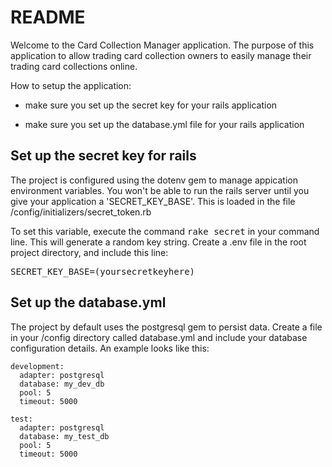 <h1>README</h1>

Welcome to the Card Collection Manager application. The purpose of this application to allow trading card collection owners to easily manage their trading card collections online.

How to setup the application:

* make sure you set up the secret key for your rails application

* make sure you set up the database.yml file for your rails application

<h2>Set up the secret key for rails</h2>

The project is configured using the dotenv gem to manage appication environment variables. You won't be able to run the rails server until you give your application a 'SECRET_KEY_BASE'. This is loaded in the file /config/initializers/secret_token.rb

To set this variable, execute the command <tt>rake secret</tt> in your command line. This will generate a random key string. Create a .env file in the root project directory, and include this line: 

<tt>SECRET_KEY_BASE=(yoursecretkeyhere)</tt>

<h2>Set up the database.yml</h2>

The project by default uses the postgresql gem to persist data. Create a file in your /config directory called database.yml and include your database configuration details. An example looks like this:

```
development:
  adapter: postgresql
  database: my_dev_db
  pool: 5
  timeout: 5000

test:
  adapter: postgresql
  database: my_test_db
  pool: 5
  timeout: 5000
```
